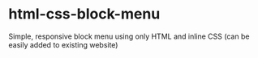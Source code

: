 # html-css-block-menu
Simple, responsive block menu using only HTML and inline CSS (can be easily added to existing website)
